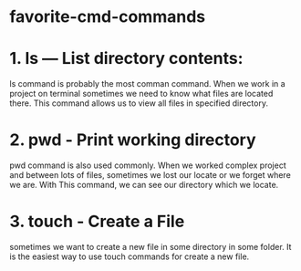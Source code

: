 # favorite-cmd-commands

# 1. ls — List directory contents:

ls command is probably the most comman command. When we work in a project on terminal sometimes we need to know what files are located there. This command allows us to view all files in specified directory.

# 2. pwd - Print working directory

pwd command is also used commonly. When we worked complex project and between lots of files, sometimes we lost our locate or we forget where we are. With This command, we can see our directory which we locate.

# 3. touch - Create a File

sometimes we want to create a new file in some directory in some folder. It is the easiest way to use touch commands for create a new file.
